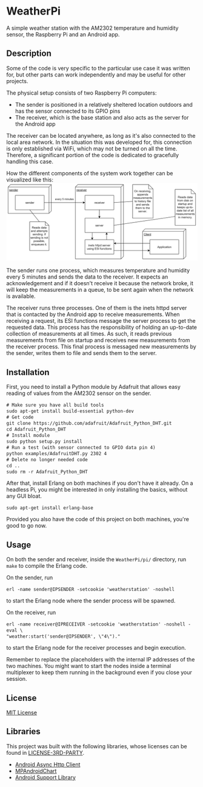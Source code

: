 # WeatherPi
A simple weather station with the AM2302 temperature and humidity sensor, the
Raspberry Pi and an Android app.

## Description
Some of the code is very specific to the particular use case it was written
for, but other parts can work independently and may be useful for other
projects.

The physical setup consists of two Raspberry Pi computers:
* The sender is positioned in a relatively sheltered location outdoors and has
the sensor connected to its GPIO pins
* The receiver, which is the base station and also acts as the server for the
Android app

The receiver can be located anywhere, as long as it's also connected to the
local area network. In the situation this was developed for, this connection is
only established via WiFi, which may not be turned on all the time. Therefore,
a significant portion of the code is dedicated to gracefully handling this
case.

How the different components of the system work together can be visualized
like this:
![System architecture diagram](architecture.png)

The sender runs one process, which measures temperature and humidity every 5
minutes and sends the data to the receiver. It expects an acknowledgement and
if it doesn't receive it because the network broke, it will keep the
measurements in a queue, to be sent again when the network is available.

The receiver runs three processes. One of them is the inets httpd server that
is contacted by the Android app to receive measurements. When receiving a
request, its ESI functions message the server process to get the requested
data. This process has the responsibility of holding an up-to-date collection
of measurements at all times. As such, it reads previous measurements from file
on startup and receives new measurements from the receiver process. This final
process is messaged new measurements by the sender, writes them to file and
sends them to the server.

## Installation
First, you need to install a Python module by Adafruit that allows easy reading
of values from the AM2302 sensor on the sender.
```
# Make sure you have all build tools
sudo apt-get install build-essential python-dev
# Get code
git clone https://github.com/adafruit/Adafruit_Python_DHT.git
cd Adafruit_Python_DHT
# Install module
sudo python setup.py install
# Run a test (with sensor connected to GPIO data pin 4)
python examples/AdafruitDHT.py 2302 4
# Delete no longer needed code
cd ..
sudo rm -r Adafruit_Python_DHT
```

After that, install Erlang on both machines if you don't have it already.
On a headless Pi, you might be interested in only installing the basics,
without any GUI bloat.
```
sudo apt-get install erlang-base
```

Provided you also have the code of this project on both machines, you're good
to go now.

## Usage
On both the sender and receiver, inside the `WeatherPi/pi/` directory, run
`make` to compile the Erlang code.

On the sender, run
```
erl -name sender@IPSENDER -setcookie 'weatherstation' -noshell
```
to start the Erlang node where the sender process will be spawned.

On the receiver, run
```
erl -name receiver@IPRECEIVER -setcookie 'weatherstation' -noshell -eval \
"weather:start('sender@IPSENDER', \"4\")."
```
to start the Erlang node for the receiver processes and begin execution.

Remember to replace the placeholders with the internal IP addresses of the two
machines. You might want to start the nodes inside a terminal multiplexer to
keep them running in the background even if you close your session.

## License
[MIT License](LICENSE)

## Libraries
This project was built with the following libraries, whose licenses can be
found in [LICENSE-3RD-PARTY](LICENSE-3RD-PARTY).
* [Android Async Http Client](http://loopj.com/android-async-http/)
* [MPAndroidChart](https://github.com/PhilJay/MPAndroidChart)
* [Android Support Library](  
https://developer.android.com/topic/libraries/support-library/index.html)
